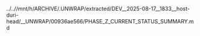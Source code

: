 ../..//mnt/h/ARCHIVE/.UNWRAP/extracted/DEV__2025-08-17__1833__host-duri-head/__UNWRAP/00936ae566/PHASE_Z_CURRENT_STATUS_SUMMARY.md